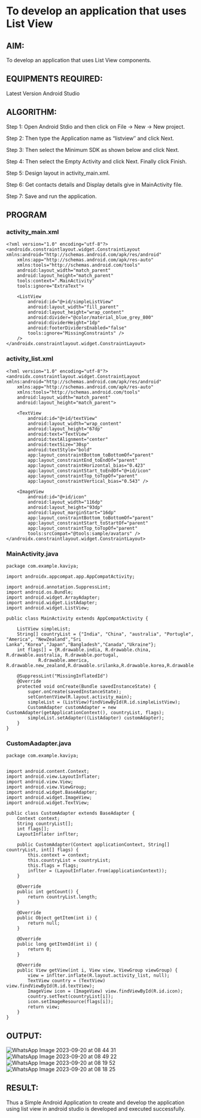 # To develop an application that uses List View
## AIM:
To develop an application that uses List View components.
## EQUIPMENTS REQUIRED:
Latest Version Android Studio
## ALGORITHM:
Step 1: Open Android Stdio and then click on File -> New -> New project.

Step 2: Then type the Application name as “listview″ and click Next.

Step 3: Then select the Minimum SDK as shown below and click Next.

Step 4: Then select the Empty Activity and click Next. Finally click Finish.

Step 5: Design layout in activity_main.xml.

Step 6: Get contacts details and Display details give in MainActivity file.

Step 7: Save and run the application.
## PROGRAM
### activity_main.xml
```
<?xml version="1.0" encoding="utf-8"?>
<androidx.constraintlayout.widget.ConstraintLayout xmlns:android="http://schemas.android.com/apk/res/android"
    xmlns:app="http://schemas.android.com/apk/res-auto"
    xmlns:tools="http://schemas.android.com/tools"
    android:layout_width="match_parent"
    android:layout_height="match_parent"
    tools:context=".MainActivity"
    tools:ignore="ExtraText">

    <ListView
        android:id="@+id/simpleListView"
        android:layout_width="fill_parent"
        android:layout_height="wrap_content"
        android:divider="@color/material_blue_grey_800"
        android:dividerHeight="1dp"
        android:footerDividersEnabled="false"
        tools:ignore="MissingConstraints" />
    />
</androidx.constraintlayout.widget.ConstraintLayout>
```
### activity_list.xml
```
<?xml version="1.0" encoding="utf-8"?>
<androidx.constraintlayout.widget.ConstraintLayout xmlns:android="http://schemas.android.com/apk/res/android"
    xmlns:app="http://schemas.android.com/apk/res-auto"
    xmlns:tools="http://schemas.android.com/tools"
    android:layout_width="match_parent"
    android:layout_height="match_parent">

    <TextView
        android:id="@+id/textView"
        android:layout_width="wrap_content"
        android:layout_height="67dp"
        android:text="TextView"
        android:textAlignment="center"
        android:textSize="30sp"
        android:textStyle="bold"
        app:layout_constraintBottom_toBottomOf="parent"
        app:layout_constraintEnd_toEndOf="parent"
        app:layout_constraintHorizontal_bias="0.423"
        app:layout_constraintStart_toEndOf="@+id/icon"
        app:layout_constraintTop_toTopOf="parent"
        app:layout_constraintVertical_bias="0.543" />

    <ImageView
        android:id="@+id/icon"
        android:layout_width="116dp"
        android:layout_height="93dp"
        android:layout_marginStart="16dp"
        app:layout_constraintBottom_toBottomOf="parent"
        app:layout_constraintStart_toStartOf="parent"
        app:layout_constraintTop_toTopOf="parent"
        tools:srcCompat="@tools:sample/avatars" />
</androidx.constraintlayout.widget.ConstraintLayout>

```
### MainActivity.java
```
package com.example.kaviya;

import androidx.appcompat.app.AppCompatActivity;

import android.annotation.SuppressLint;
import android.os.Bundle;
import android.widget.ArrayAdapter;
import android.widget.ListAdapter;
import android.widget.ListView;

public class MainActivity extends AppCompatActivity {

    ListView simpleList;
    String[] countryList = {"India", "China", "australia", "Portugle", "America", "NewZealand","Sri Lanka","Korea","Japan","Bangladesh","Canada","Ukraine"};
    int flags[] = {R.drawable.india, R.drawable.china, R.drawable.australia, R.drawable.portugal,
            R.drawable.america, R.drawable.new_zealand,R.drawable.srilanka,R.drawable.korea,R.drawable.japan,R.drawable.bangladesh,R.drawable.canada,R.drawable.ukraine};

    @SuppressLint("MissingInflatedId")
    @Override
    protected void onCreate(Bundle savedInstanceState) {
        super.onCreate(savedInstanceState);
        setContentView(R.layout.activity_main);
        simpleList = (ListView)findViewById(R.id.simpleListView);
        CustomAdapter customAdapter = new CustomAdapter(getApplicationContext(), countryList, flags);
        simpleList.setAdapter((ListAdapter) customAdapter);
    }
}
```
### CustomAadapter.java
```
package com.example.kaviya;


import android.content.Context;
import android.view.LayoutInflater;
import android.view.View;
import android.view.ViewGroup;
import android.widget.BaseAdapter;
import android.widget.ImageView;
import android.widget.TextView;

public class CustomAdapter extends BaseAdapter {
    Context context;
    String countryList[];
    int flags[];
    LayoutInflater inflter;

    public CustomAdapter(Context applicationContext, String[] countryList, int[] flags) {
        this.context = context;
        this.countryList = countryList;
        this.flags = flags;
        inflter = (LayoutInflater.from(applicationContext));
    }

    @Override
    public int getCount() {
        return countryList.length;
    }

    @Override
    public Object getItem(int i) {
        return null;
    }

    @Override
    public long getItemId(int i) {
        return 0;
    }

    @Override
    public View getView(int i, View view, ViewGroup viewGroup) {
        view = inflter.inflate(R.layout.activity_list, null);
        TextView country = (TextView) view.findViewById(R.id.textView);
        ImageView icon = (ImageView) view.findViewById(R.id.icon);
        country.setText(countryList[i]);
        icon.setImageResource(flags[i]);
        return view;
    }
}

```
## OUTPUT:
![WhatsApp Image 2023-09-20 at 08 44 31](https://github.com/HibaRajarajeswari/List-View/assets/129970809/9c7ac978-a29d-404b-a7d7-ded39197b9d6)
![WhatsApp Image 2023-09-20 at 08 49 22](https://github.com/HibaRajarajeswari/List-View/assets/129970809/ba2420e1-803b-4d6e-ac08-8c1ead49b39a)
![WhatsApp Image 2023-09-20 at 08 19 52](https://github.com/HibaRajarajeswari/List-View/assets/129970809/e0829906-f4df-4462-ae0f-6efe39f2a170)
![WhatsApp Image 2023-09-20 at 08 18 25](https://github.com/HibaRajarajeswari/List-View/assets/129970809/f7376910-47c5-46a9-90e4-304ccd67e4f6)



## RESULT:
Thus a Simple Android Application to create and develop the application using list view in android studio is developed and executed successfully.
